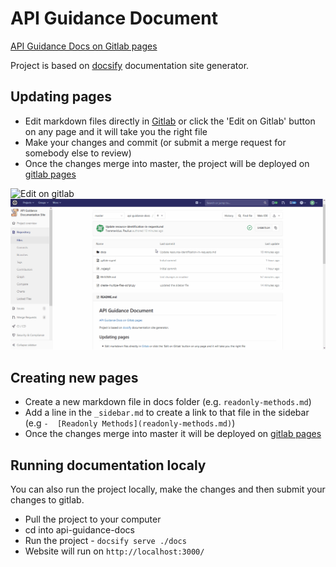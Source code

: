 # API Guidance Document

[API Guidance Docs on Gitlab pages](http://apis.glpages.ad.nerc.ac.uk/api-guidance-docs)

Project is based on [docsify](https://docsify.js.org/) documentation site generator.

## Updating pages

* Edit markdown files directly in [Gitlab](https://kwvmxgit.ad.nerc.ac.uk/apis/api-guidance-docs/tree/master/docs) or click the 'Edit on Gitlab' button on any page and it will take you the right file
* Make your changes and commit (or submit a merge request for somebody else to review)
* Once the changes merge into master, the project will be deployed on [gitlab pages](http://apis.glpages.ad.nerc.ac.uk/api-guidance-docs)

![Edit on gitlab](https://i.ibb.co/9hgk9kY/edit-on-gitlab.png)
![Edit on gitlab - GIF](docs/_media/edit-markdown.gif)


## Creating new pages

* Create a new markdown file in docs folder (e.g. `readonly-methods.md`)
* Add a line in the `_sidebar.md` to create a link to that file in the sidebar (e.g `-  [Readonly Methods](readonly-methods.md)`)
* Once the changes merge into master it will be deployed on [gitlab pages](http://apis.glpages.ad.nerc.ac.uk/api-guidance-docs)

## Running documentation localy

You can also run the project locally, make the changes and then submit your changes to gitlab.

* Pull the project to your computer
* cd into api-guidance-docs
* Run the project - `docsify serve ./docs`
* Website will run on `http://localhost:3000/`


